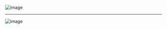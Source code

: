 ![image](https://github.com/user-attachments/assets/37bf2273-d5ce-4343-aaef-745f1311ec4a)

--------------------------------

![image](https://github.com/user-attachments/assets/f113cce2-2b0c-4988-9b2f-950e2939d194)
